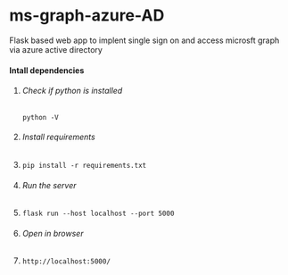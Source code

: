 # ms-graph-azure-AD
Flask based web app to implent single sign on and access microsft graph via azure active directory


<h4>Intall dependencies</h4>
<ol>
  <li><h6>Check if python is installed </h6></li>
  <code>python -V</code>
  <li><h6>Install requirements </h6><li>
  <code>pip install -r requirements.txt</code>
  <li><h6>Run the server  </h6><li>
  <code>flask run --host localhost --port 5000</code>
  <li><h6>Open in browser</h6><li>
  <code>http://localhost:5000/</code>
  
 </ol>
